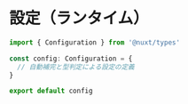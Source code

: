 # 設定（ランタイム）

```ts
import { Configuration } from '@nuxt/types'

const config: Configuration = {
  // 自動補完と型判定による設定の定義
}

export default config
```
